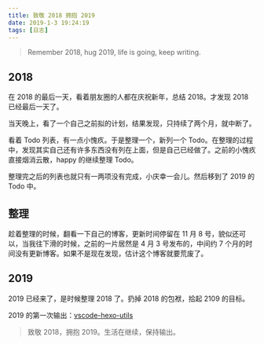 ```yaml
---
title: 致敬 2018 拥抱 2019
date: 2019-1-3 19:24:19
tags: [日志]
---
```


> Remember 2018, hug 2019, life is going, keep writing.

## 2018

在 2018 的最后一天，看着朋友圈的人都在庆祝新年，总结 2018。才发现 2018 已经最后一天了。

当天晚上，看了一个自己之前拟的计划，结果发现，只持续了两个月，就中断了。

看着 Todo 列表，有一点小愧疚。于是整理一个，新列一个 Todo。在整理的过程中，发现其实自己还有许多东西没有列在上面，但是自己已经做了。之前的小愧疚直接烟消云散，happy 的继续整理 Todo。

整理完之后的列表也就只有一两项没有完成，小庆幸一会儿。然后移到了 2019 的 Todo 中。

<!-- more -->

## 整理

趁着整理的时候，翻看一下自己的博客，更新时间停留在 11 月 8 号，貌似还可以，当我往下滑的时候，之前的一片居然是 4 月 3 号发布的，中间约 7 个月的时间没有更新博客。如果不是现在发现，估计这个博客就要荒废了。

## 2019

2019 已经来了，是时候整理 2018 了。扔掉 2018 的包袱，拾起 2109 的目标。

2019 的第一次输出：[vscode-hexo-utils](https://marketplace.visualstudio.com/items?itemName=fantasy.vscode-hexo-utils)

> 致敬 2018，拥抱 2019。生活在继续，保持输出。
